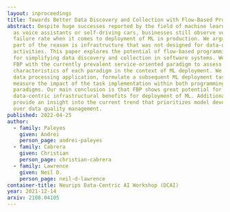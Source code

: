 ```yaml
---
layout: inproceedings
title: Towards Better Data Discovery and Collection with Flow-Based Programming
abstract: Despite huge successes reported by the field of machine learning, such
  as voice assistants or self-driving cars, businesses still observe very high
  failure rate when it comes to deployment of ML in production. We argue that
  part of the reason is infrastructure that was not designed for data-oriented
  activities. This paper explores the potential of flow-based programming (FBP)
  for simplifying data discovery and collection in software systems. We compare
  FBP with the currently prevalent service-oriented paradigm to assess
  characteristics of each paradigm in the context of ML deployment. We develop a
  data processing application, formulate a subsequent ML deployment task, and
  measure the impact of the task implementation within both programming
  paradigms. Our main conclusion is that FBP shows great potential for providing
  data-centric infrastructural benefits for deployment of ML. Additionally, we
  provide an insight into the current trend that prioritizes model development
  over data quality management.
published: 2022-04-25
author:
  - family: Paleyes
    given: Andrei
    person_page: andrei-paleyes
  - family: Cabrera
    given: Christian
    person_page: christian-cabrera
  - family: Lawrence
    given: Neil D.
    person_page: neil-d-lawrence
container-title: Neurips Data-Centric AI Workshop (DCAI)
year: 2021-12-14
arxiv: 2108.04105
---
```

